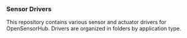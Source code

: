 ### Sensor Drivers

This repository contains various sensor and actuator drivers for OpenSensorHub.
Drivers are organized in folders by application type.
